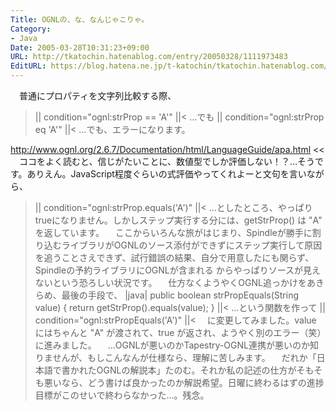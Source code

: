 ```yaml
---
Title: OGNLの、な、なんじゃこりゃ。
Category:
- Java
Date: 2005-03-28T10:31:23+09:00
URL: http://tkatochin.hatenablog.com/entry/20050328/1111973483
EditURL: https://blog.hatena.ne.jp/t-katochin/tkatochin.hatenablog.com/atom/entry/6653586347154756327
---
```


　普通にプロパティを文字列比較する際、
>||
condition="ognl:strProp == 'A'"
||<
…でも
>||
condition="ognl:strProp eq 'A'"
||<
…でも、エラーになります。</p>
>>
http://www.ognl.org/2.6.7/Documentation/html/LanguageGuide/apa.html
<<
　ココをよく読むと、信じがたいことに、数値型でしか評価しない！？…そうです。ありえん。JavaScript程度ぐらいの式評価やってくれよーと文句を言いながら、
>||
condition="ognl:strProp.equals('A')"
||<
…としたところ、やっぱりtrueになりません。しかしステップ実行する分には、getStrProp() は "A" を返しています。
　ここからいろんな旅がはじまり、Spindleが勝手に割り込むライブラリがOGNLのソース添付ができずにステップ実行して原因を追うことさえできず、試行錯誤の結果、自分で用意したにも関らず、Spindleの予約ライブラリにOGNLが含まれる
からやっぱりソースが見えないという恐ろしい状況です。
　仕方なくようやくOGNL追っかけをあきらめ、最後の手段で、
>|java|
public boolean strPropEquals(String value) {
    return getStrProp().equals(value);
}
||<
…という関数を作って
>||
condition="ognl:strPropEquals('A')"
||<
　に変更してみました。value にはちゃんと "A" が渡されて、true が返され、ようやく別のエラー（笑）に進みました。
　…OGNLが悪いのかTapestry-OGNL連携が悪いのか知りませんが、もしこんなんが仕様なら、理解に苦しみます。
　だれか「日本語で書かれたOGNLの解説本」たのむ。それか私の記述の仕方がそもそも悪いなら、どう書けば良かったのか解説希望。日曜に終わるはずの進捗目標がこのせいで終わらなかった…。残念。
